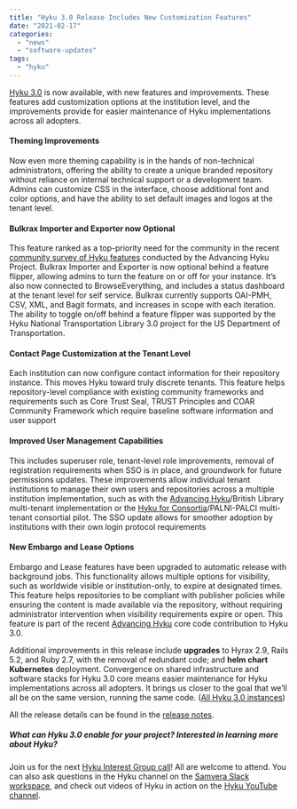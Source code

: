 ```yaml
---
title: "Hyku 3.0 Release Includes New Customization Features"
date: "2021-02-17"
categories: 
  - "news"
  - "software-updates"
tags: 
  - "hyku"
---
```


[Hyku 3.0](https://github.com/samvera/hyku/releases/tag/v3.0.0) is now available, with new features and improvements. These features add customization options at the institution level, and the improvements provide for easier maintenance of Hyku implementations across all adopters.

#### **Theming Improvements**

Now even more theming capability is in the hands of non-technical administrators, offering the ability to create a unique branded repository without reliance on internal technical support or a development team. Admins can customize CSS in the interface, choose additional font and color options, and have the ability to set default images and logos at the tenant level.

#### **Bulkrax Importer and Exporter now Optional**

This feature ranked as a top-priority need for the community in the recent [community survey of Hyku features](https://advancinghyku.io/2020/12/11/advancing-hyku-community-survey-results-january-2021/) conducted by the Advancing Hyku Project. Bulkrax Importer and Exporter is now optional behind a feature flipper, allowing admins to turn the feature on or off for your instance. It’s also now connected to BrowseEverything, and includes a status dashboard at the tenant level for self service. Bulkrax currently supports OAI-PMH, CSV, XML, and Bagit formats, and increases in scope with each iteration. The ability to toggle on/off behind a feature flipper was supported by the Hyku National Transportation Library 3.0 project for the US Department of Transportation.

#### **Contact Page Customization at the Tenant Level**

Each institution can now configure contact information for their repository instance. This moves Hyku toward truly discrete tenants. This feature helps repository-level compliance with existing community frameworks and requirements such as Core Trust Seal, TRUST Principles and COAR Community Framework which require baseline software information and user support

#### **Improved User Management Capabilities**

This includes superuser role, tenant-level role improvements, removal of registration requirements when SSO is in place, and groundwork for future permissions updates. These improvements allow individual tenant institutions to manage their own users and repositories across a multiple institution implementation, such as with the [Advancing Hyku](https://advancinghyku.io/)/British Library multi-tenant implementation or the [Hyku for Consortia](https://www.hykuforconsortia.org/)/PALNI-PALCI multi-tenant consortial pilot. The SSO update allows for smoother adoption by institutions with their own login protocol requirements

#### **New Embargo and Lease Options**

Embargo and Lease features have been upgraded to automatic release with background jobs. This functionality allows multiple options for visibility, such as worldwide visible or institution-only, to expire at designated times. This feature helps repositories to be compliant with publisher policies while ensuring the content is made available via the repository, without requiring administrator intervention when visibility requirements expire or open. This feature is part of the recent [Advancing Hyku](https://advancinghyku.io/) core code contribution to Hyku 3.0.

Additional improvements in this release include **upgrades** to Hyrax 2.9, Rails 5.2, and Ruby 2.7, with the removal of redundant code; and **helm chart Kubernetes** deployment. Convergence on shared infrastructure and software stacks for Hyku 3.0 core means easier maintenance for Hyku implementations across all adopters. It brings us closer to the goal that we’ll all be on the same version, running the same code. ([All Hyku 3.0 instances](https://wiki.lyrasis.org/display/hyku/Hyku+Implementations))

All the release details can be found in the [release notes](https://github.com/samvera/hyku/releases/tag/v3.0.0).

##### **What can Hyku 3.0 enable for your project? Interested in learning more about Hyku?**

Join us for the next [Hyku Interest Group call](https://samvera.atlassian.net/wiki/spaces/samvera/pages/419533203/Samvera+Hyku+Interest+Group)! All are welcome to attend. You can also ask questions in the Hyku channel on the [Samvera Slack workspace](https://samvera.atlassian.net/wiki/spaces/samvera/pages/405211682/Get+in+touch), and check out videos of Hyku in action on the [Hyku YouTube channel](https://www.youtube.com/channel/UC_m1Ovaaasa2ksyGaqz5i0Q/featured).
